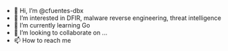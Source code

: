 - 👋 Hi, I’m @cfuentes-dbx
- 👀 I’m interested in DFIR, malware reverse engineering, threat intelligence
- 🌱 I’m currently learning Go
- 💞️ I’m looking to collaborate on ...
- 📫 How to reach me 

<!---
cfuentes-dbx/cfuentes-dbx is a ✨ special ✨ repository because its `README.md` (this file) appears on your GitHub profile.
You can click the Preview link to take a look at your changes.
--->
